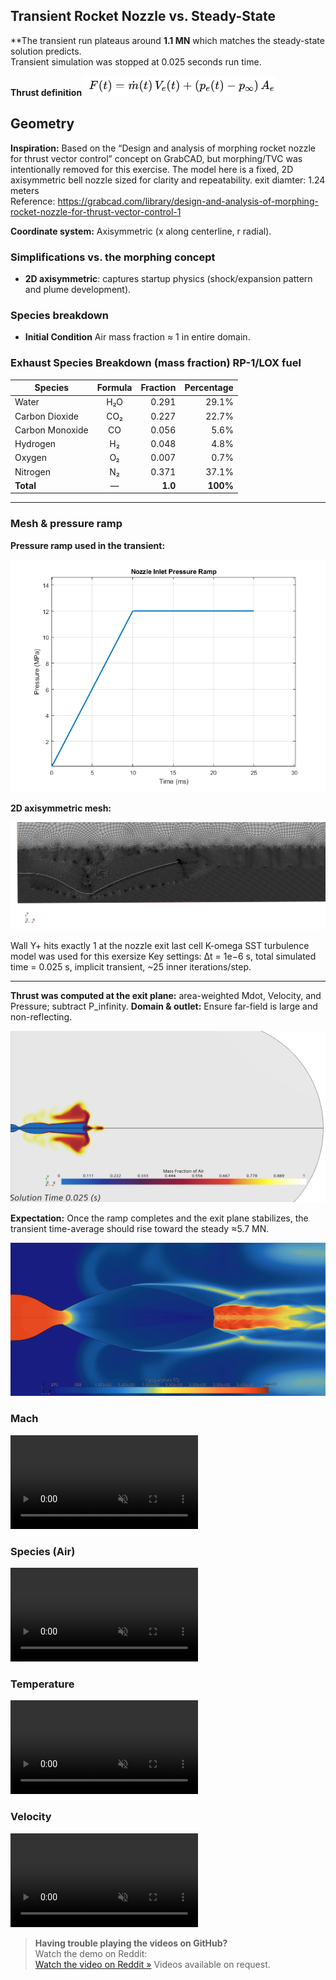 ## Transient Rocket Nozzle vs. Steady-State

**The transient run plateaus around **1.1 MN** which matches the steady-state solution predicts.  
Transient simulation was stopped at 0.025 seconds run time.

**Thrust definition**
![Thrust Equation](ThrustEq.png)

## Geometry

**Inspiration:** Based on the “Design and analysis of morphing rocket nozzle for thrust vector control” concept on GrabCAD, but morphing/TVC was intentionally removed for this exercise. The model here is a fixed, 2D axisymmetric bell nozzle sized for clarity and repeatability. exit diamter: 1.24 meters  
Reference: https://grabcad.com/library/design-and-analysis-of-morphing-rocket-nozzle-for-thrust-vector-control-1

**Coordinate system:** Axisymmetric (x along centerline, r radial).

### Simplifications vs. the morphing concept
- **2D axisymmetric**: captures startup physics (shock/expansion pattern and plume development).

### Species breakdown
- **Initial Condition** Air mass fraction ≈ 1 in entire domain.  

### Exhaust Species Breakdown (mass fraction) RP-1/LOX fuel

| Species           | Formula | Fraction | Percentage |
|-------------------|:------:|--------:|-----------:|
| Water             | H₂O    | 0.291   | 29.1%      |
| Carbon Dioxide    | CO₂    | 0.227   | 22.7%      |
| Carbon Monoxide   | CO     | 0.056   | 5.6%       |
| Hydrogen          | H₂     | 0.048   | 4.8%       |
| Oxygen            | O₂     | 0.007   | 0.7%       |
| Nitrogen          | N₂     | 0.371   | 37.1%      |
| **Total**         | —      | **1.0** | **100%** |

---

### Mesh & pressure ramp
**Pressure ramp used in the transient:**

![Pressure ramp](PressureRamp.png)

**2D axisymmetric mesh:**

![Mesh](Mesh.png)

Wall Y+ hits exactly 1 at the nozzle exit last cell
K-omega SST turbulence model was used for this exersize
Key settings: Δt = 1e−6 s, total simulated time = 0.025 s, implicit transient, ~25 inner iterations/step.

---

**Thrust was computed at the exit plane:** area-weighted Mdot, Velocity, and Pressure; subtract P_infinity.
**Domain & outlet:** Ensure far-field is large and non-reflecting.

![Species Air](SpeciesAir.png)

**Expectation:** Once the ramp completes and the exit plane stabilizes, the transient time-average should rise toward the steady ≈5.7 MN.

![Temperature](Temp.png)

### Mach
<video controls muted playsinline loop style="max-width:100%;height:auto;">
  <source src="Media/Mach.mp4" type="video/mp4">
</video>

### Species (Air)
<video controls muted playsinline loop style="max-width:100%;height:auto;">
  <source src="Media/SpeciesAir.mp4" type="video/mp4">
</video>

### Temperature
<video controls muted playsinline loop style="max-width:100%;height:auto;">
  <source src="Media/Temp.mp4" type="video/mp4">
</video>

### Velocity
<video controls muted playsinline loop style="max-width:100%;height:auto;">
  <source src="Media/Velocity.mp4" type="video/mp4">
</video>

> **Having trouble playing the videos on GitHub?**  
> Watch the demo on Reddit:  
[Watch the video on Reddit »](https://www.reddit.com/r/CFD/comments/1mm4p5g/transient_rocket_simulation/?new_reddit=true)
> Videos available on request.
